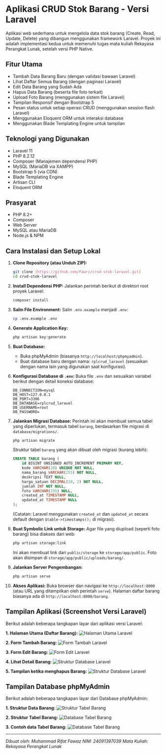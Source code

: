# Aplikasi CRUD Stok Barang - Versi Laravel

Aplikasi web sederhana untuk mengelola data stok barang (Create, Read, Update, Delete) yang dibangun menggunakan framework Laravel. Proyek ini adalah implementasi kedua untuk memenuhi tugas mata kuliah Rekayasa Perangkat Lunak, setelah versi PHP Native.

## Fitur Utama
- Tambah Data Barang Baru (dengan validasi bawaan Laravel)
- Lihat Daftar Semua Barang (dengan paginasi Laravel)
- Edit Data Barang yang Sudah Ada
- Hapus Data Barang (beserta file foto terkait)
- Upload Foto Barang (menggunakan sistem file Laravel)
- Tampilan Responsif dengan Bootstrap 5
- Pesan status untuk setiap operasi CRUD (menggunakan session flash Laravel)
- Menggunakan Eloquent ORM untuk interaksi database
- Menggunakan Blade Templating Engine untuk tampilan

## Teknologi yang Digunakan
- Laravel 11
- PHP 8.2.12
- Composer (Manajemen dependensi PHP)
- MySQL (MariaDB via XAMPP)
- Bootstrap 5 (via CDN)
- Blade Templating Engine
- Artisan CLI
- Eloquent ORM

## Prasyarat
- PHP 8.2+
- Composer
- Web Server
- MySQL atau MariaDB
- Node.js & NPM

## Cara Instalasi dan Setup Lokal
1.  **Clone Repository (atau Unduh ZIP):**
    ```bash
    git clone [https://github.com/Fawrz/crud-stok-laravel.git]
    cd crud-stok-laravel
    ```

2.  **Install Dependensi PHP:**
    Jalankan perintah berikut di direktori root proyek Laravel:
    ```bash
    composer install
    ```

3.  **Salin File Environment:**
    Salin `.env.example` menjadi `.env`:
    ```bash
    cp .env.example .env
    ```

4.  **Generate Application Key:**
    ```bash
    php artisan key:generate
    ```

5.  **Buat Database:**
    * Buka phpMyAdmin (biasanya `http://localhost/phpmyadmin`).
    * Buat database baru dengan nama: `rplcrud_laravel` (sesuaikan dengan nama lain yang digunakan saat konfigurasi).

6.  **Konfigurasi Database di `.env`:**
    Buka file `.env` dan sesuaikan variabel berikut dengan detail koneksi database:
    ```dotenv
    DB_CONNECTION=mysql
    DB_HOST=127.0.0.1
    DB_PORT=3306
    DB_DATABASE=rplcrud_laravel
    DB_USERNAME=root
    DB_PASSWORD=
    ```

7.  **Jalankan Migrasi Database:**
    Perintah ini akan membuat semua tabel yang diperlukan, termasuk tabel `barang`, berdasarkan file migrasi di `database/migrations/`.
    ```bash
    php artisan migrate
    ```
    Struktur tabel `barang` yang akan dibuat oleh migrasi (kurang lebih):
    ```sql
    CREATE TABLE barang (
        id BIGINT UNSIGNED AUTO_INCREMENT PRIMARY KEY,
        kode VARCHAR(20) UNIQUE NOT NULL,
        nama_barang VARCHAR(255) NOT NULL,
        deskripsi TEXT NULL,
        harga_satuan DECIMAL(10, 2) NOT NULL,
        jumlah INT NOT NULL,
        foto VARCHAR(255) NULL,
        created_at TIMESTAMP NULL,
        updated_at TIMESTAMP NULL
    );
    ```
    (Catatan: Laravel menggunakan `created_at` dan `updated_at` secara default dengan `$table->timestamps();` di migrasi).

8.  **Buat Symbolic Link untuk Storage:**
    Agar file yang diupload (seperti foto barang) bisa diakses dari web:
    ```bash
    php artisan storage:link
    ```
    Ini akan membuat link dari `public/storage` ke `storage/app/public`. Foto akan disimpan di `storage/app/public/uploads/barang/`.

9.  **Jalankan Server Pengembangan:**
    ```bash
    php artisan serve
    ```

10. **Akses Aplikasi:**
    Buka browser dan navigasi ke `http://localhost:8000` (atau URL yang ditampilkan oleh perintah `serve`). Halaman daftar barang biasanya ada di `http://localhost:8000/barang`.

## Tampilan Aplikasi (Screenshot Versi Laravel)

Berikut adalah beberapa tangkapan layar dari aplikasi versi Laravel:

**1. Halaman Utama (Daftar Barang):**
![Halaman Utama Laravel](screenshots/halaman_utama.png) 

**2. Form Tambah Barang:**
![Form Tambah Laravel](screenshots/fitur_create.png)

**3. Form Edit Barang:**
![Form Edit Laravel](screenshots/fitur_edit.png)

**4. Lihat Detail Barang:**
![Struktur Database Laravel](screenshots/fitur_detail.png)

**5. Tampilan ketika menghapus Barang:**
![Struktur Database Laravel](screenshots/fitur_delete.png)

## Tampilan Database phpMyAdmin

Berikut adalah beberapa tangkapan layar dari Database phpMyAdmin:

**1. Struktur Data Barang:**
![Struktur Tabel Barang](screenshots/struktur_db.png) 

**2. Struktur Tabel Barang:**
![Database Tabel Barang](screenshots/struktur_tb.png)

**3. Contoh data Tabel Barang:**
![Database Tabel Barang](screenshots/contoh_tb.png)

---
*Dibuat oleh: Muhammad Rifat Fawaz*
*NIM: 24091397039*
*Mata Kuliah: Rekayasa Perangkat Lunak*
